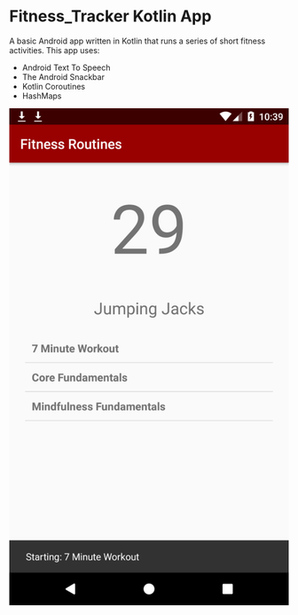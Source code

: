 # Fitness_Tracker Kotlin App
A basic Android app written in Kotlin that runs a series of short fitness activities. This app uses:
* Android Text To Speech
* The Android Snackbar
* Kotlin Coroutines 
* HashMaps

![Screenshot](https://github.com/user1342/Fitness_Tracker/blob/master/Screenshots/Screenshot_1554629951.png?raw=true)
